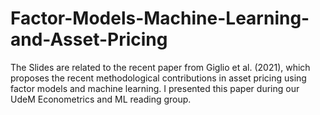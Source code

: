 # Factor-Models-Machine-Learning-and-Asset-Pricing
The Slides are related to the recent paper from Giglio et al. (2021), which proposes the recent methodological contributions in asset pricing using factor models and machine learning. I presented this paper during our UdeM Econometrics and ML reading group.

